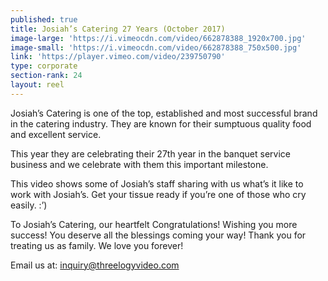 ```yaml
---
published: true
title: Josiah’s Catering 27 Years (October 2017)
image-large: 'https://i.vimeocdn.com/video/662878388_1920x700.jpg'
image-small: 'https://i.vimeocdn.com/video/662878388_750x500.jpg'
link: 'https://player.vimeo.com/video/239750790'
type: corporate
section-rank: 24
layout: reel
---
```

Josiah’s Catering is one of the top, established and most successful brand in the catering industry. They are known for their sumptuous quality food and excellent service.

This year they are celebrating their 27th year in the banquet service business and we celebrate with them this important milestone.

This video shows some of Josiah’s staff sharing with us what’s it like to work with Josiah’s. Get your tissue ready if you’re one of those who cry easily. :’)

To Josiah’s Catering, our heartfelt Congratulations! Wishing you more success! You deserve all the blessings coming your way! Thank you for treating us as family. We love you forever! 

Email us at: inquiry@threelogyvideo.com